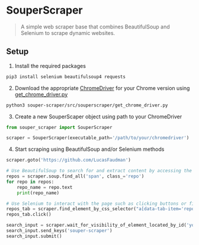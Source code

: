 # SouperScraper

> A simple web scraper base that combines BeautifulSoup and Selenium to scrape dynamic websites.


## Setup
1. Install the required packages
```bash
pip3 install selenium beautifulsoup4 requests
```

2. Download the appropriate [ChromeDriver](https://sites.google.com/a/chromium.org/chromedriver/downloads) for your Chrome version using [get_chrome_driver.py](https://github.com/LucasFaudman/souper-scraper/blob/main/src/souperscraper/getchromedriver.py)
```bash
python3 souper-scraper/src/souperscraper/get_chrome_driver.py
```

3. Create a new SouperScaper object using path to your ChromeDriver
```python
from souper_scraper import SouperScraper

scraper = SouperScraper(executable_path='/path/to/your/chromedriver')
```

4. Start scraping using BeautifulSoup and/or Selenium methods
```python
scraper.goto('https://github.com/LucasFaudman')

# Use BeautifulSoup to search for and extract content by accessing the scraper's 'soup' attribute or with the 'soup_find' / 'soup_find_all' methods
repos = scraper.soup.find_all('span', class_='repo')
for repo in repos:
    repo_name = repo.text
    print(repo_name)

# Use Selenium to interact with the page such as clicking buttons or filling out forms by accessing the scraper's find_element_by_* / find_elements_by_* / wait_for_* methods
repos_tab = scraper.find_element_by_css_selector("a[data-tab-item='repositories']")
repos_tab.click()

search_input = scraper.wait_for_visibility_of_element_located_by_id('your-repos-filter')
search_input.send_keys('souper-scraper')
search_input.submit()
```

